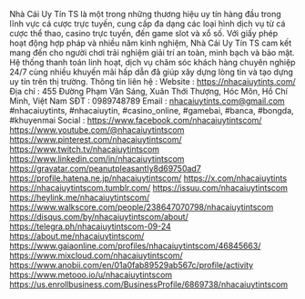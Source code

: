 Nhà Cái Uy Tín TS là một trong những thương hiệu uy tín hàng đầu trong lĩnh vực cá cược trực tuyến, cung cấp đa dạng các loại hình dịch vụ từ cá cược thể thao, casino trực tuyến, đến game slot và xổ số. Với giấy phép hoạt động hợp pháp và nhiều năm kinh nghiệm, Nhà Cái Uy Tín TS cam kết mang đến cho người chơi trải nghiệm giải trí an toàn, minh bạch và bảo mật. Hệ thống thanh toán linh hoạt, dịch vụ chăm sóc khách hàng chuyên nghiệp 24/7 cùng nhiều khuyến mãi hấp dẫn đã giúp xây dựng lòng tin và tạo dựng uy tín trên thị trường.
Thông tin liên hệ :
Website : https://nhacaiuytints.com/
Địa chỉ : 455 Đường Phạm Văn Sáng, Xuân Thới Thượng, Hóc Môn, Hồ Chí Minh, Việt Nam
SĐT : 0989748789
Email : nhacaiuytints.com@gmail.com
#nhacaiuytints, #nhacaiuytin, #casino_online, #gamebai, #banca, #bongda, #khuyenmai
Social :
https://www.facebook.com/nhacaiuytintscom/
https://www.youtube.com/@nhacaiuytintscom
https://www.pinterest.com/nhacaiuytintscom/
https://www.twitch.tv/nhacaiuytintscom
https://www.linkedin.com/in/nhacaiuytintscom
https://gravatar.com/peanutpleasantly8d69750ad7
https://profile.hatena.ne.jp/nhacaiuytintscom/
https://x.com/nhacaiuytints
https://nhacaiuytintscom.tumblr.com/
https://issuu.com/nhacaiuytintscom
https://heylink.me/nhacaiuytintscom/
https://www.walkscore.com/people/238647070798/nhacaiuytintscom
https://disqus.com/by/nhacaiuytintscom/about/
https://telegra.ph/nhacaiuytintscom-09-24
https://about.me/nhacaiuytintscom/
https://www.gaiaonline.com/profiles/nhacaiuytintscom/46845663/
https://www.mixcloud.com/nhacaiuytintscom/
https://www.anobii.com/en/01a0fab89529ab567c/profile/activity
https://www.metooo.io/u/nhacaiuytintscom
https://us.enrollbusiness.com/BusinessProfile/6869738/nhacaiuytintscom


